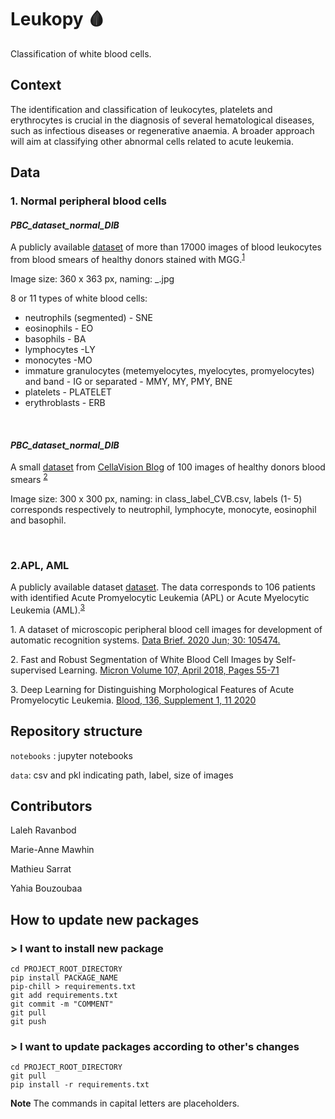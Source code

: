 # Leukopy 🩸

Classification of white blood cells.

## Context
The identification and classification of leukocytes, platelets and erythrocytes is crucial in the diagnosis of several hematological diseases, such as infectious diseases or regenerative anaemia.
A broader approach will aim at classifying other abnormal cells related to acute leukemia.

## Data

### 1. Normal peripheral blood cells

#### *PBC_dataset_normal_DIB*

A publicly available [dataset](https://data.mendeley.com/datasets/snkd93bnjr/draft?a=d9582c71-9af0-4e59-9062-df30df05a121) of more than 17000 images of blood leukocytes from blood smears of healthy donors stained with MGG.<sup>[1](#footnote1)</sup>

Image size: 360 x 363 px, naming: <label>_<anonymised id>.jpg

8 or 11 types of white blood cells:
- neutrophils (segmented) - SNE
- eosinophils - EO
- basophils - BA
- lymphocytes -LY
- monocytes -MO
- immature granulocytes (metemyelocytes, myelocytes, promyelocytes) and band - IG or separated - MMY, MY, PMY, BNE
- platelets - PLATELET
- erythroblasts - ERB
<br />
 
#### *PBC_dataset_normal_DIB*
A small [dataset](https://data.mendeley.com/datasets/w7cvnmn4c5/1) from [CellaVision Blog](http://blog.cellavision.com/) of 100 images of healthy donors blood smears <sup>[2](#footnote1)</sup>

Image size: 300 x 300 px, naming: in class_label_CVB.csv, labels (1- 5) corresponds respectively to neutrophil, lymphocyte, monocyte, eosinophil and basophil.
 
<br />

### 2.APL, AML

A publicly available dataset [dataset](https://www.kaggle.com/eugeneshenderov/acute-promyelocytic-leukemia-apl). The data corresponds to 106 patients with identified Acute Promyelocytic Leukemia (APL) or Acute Myelocytic Leukemia (AML).<sup>[3](#footnote1)</sup>


<a name="footnote1">1.</a> A dataset of microscopic peripheral blood cell images for development of automatic recognition systems. [Data Brief. 2020 Jun; 30: 105474.](https://www.ncbi.nlm.nih.gov/pmc/articles/PMC7182702/)

<a name="footnote1">2.</a> Fast and Robust Segmentation of White Blood Cell Images by Self-supervised Learning. [Micron
Volume 107, April 2018, Pages 55-71](https://doi.org/10.1016/j.micron.2018.01.010)

<a name="footnote1">3.</a> Deep Learning for Distinguishing Morphological Features of Acute Promyelocytic Leukemia. [Blood, 136, Supplement 1, 11 2020](https://doi.org/10.1182/blood-2020-135836)


## Repository structure


```notebooks``` : jupyter notebooks  

```data```: csv and pkl indicating path, label, size of images

## Contributors

Laleh Ravanbod

Marie-Anne Mawhin

Mathieu Sarrat

Yahia Bouzoubaa
 
## How to update new packages

### > I want to install new package

```
cd PROJECT_ROOT_DIRECTORY
pip install PACKAGE_NAME
pip-chill > requirements.txt
git add requirements.txt
git commit -m "COMMENT"
git pull
git push
```
### > I want to update packages according to other's changes
```
cd PROJECT_ROOT_DIRECTORY
git pull
pip install -r requirements.txt
```
**Note** The commands in capital letters are placeholders.
